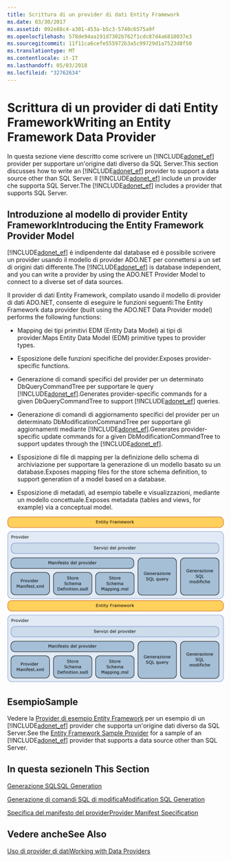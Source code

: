 ```yaml
---
title: Scrittura di un provider di dati Entity Framework
ms.date: 03/30/2017
ms.assetid: 092e88c4-a301-453a-b5c3-5740c6575a9f
ms.openlocfilehash: 578de94aa191d7302b762f1cdc87d4a6810037e3
ms.sourcegitcommit: 11f11ca6cefe555972b3a5c99729d1a7523d8f50
ms.translationtype: MT
ms.contentlocale: it-IT
ms.lasthandoff: 05/03/2018
ms.locfileid: "32762634"
---
```

# <a name="writing-an-entity-framework-data-provider"></a><span data-ttu-id="fb05d-102">Scrittura di un provider di dati Entity Framework</span><span class="sxs-lookup"><span data-stu-id="fb05d-102">Writing an Entity Framework Data Provider</span></span>
<span data-ttu-id="fb05d-103">In questa sezione viene descritto come scrivere un [!INCLUDE[adonet_ef](../../../../../includes/adonet-ef-md.md)] provider per supportare un'origine dati diverso da SQL Server.</span><span class="sxs-lookup"><span data-stu-id="fb05d-103">This section discusses how to write an [!INCLUDE[adonet_ef](../../../../../includes/adonet-ef-md.md)] provider to support a data source other than SQL Server.</span></span> <span data-ttu-id="fb05d-104">Il [!INCLUDE[adonet_ef](../../../../../includes/adonet-ef-md.md)] include un provider che supporta SQL Server.</span><span class="sxs-lookup"><span data-stu-id="fb05d-104">The [!INCLUDE[adonet_ef](../../../../../includes/adonet-ef-md.md)] includes a provider that supports SQL Server.</span></span>  
  
## <a name="introducing-the-entity-framework-provider-model"></a><span data-ttu-id="fb05d-105">Introduzione al modello di provider Entity Framework</span><span class="sxs-lookup"><span data-stu-id="fb05d-105">Introducing the Entity Framework Provider Model</span></span>  
 <span data-ttu-id="fb05d-106">[!INCLUDE[adonet_ef](../../../../../includes/adonet-ef-md.md)] è indipendente dal database ed è possibile scrivere un provider usando il modello di provider ADO.NET per connettersi a un set di origini dati differente.</span><span class="sxs-lookup"><span data-stu-id="fb05d-106">The [!INCLUDE[adonet_ef](../../../../../includes/adonet-ef-md.md)] is database independent, and you can write a provider by using the ADO.NET Provider Model to connect to a diverse set of data sources.</span></span>  
  
 <span data-ttu-id="fb05d-107">Il provider di dati Entity Framework, compilato usando il modello di provider di dati ADO.NET, consente di eseguire le funzioni seguenti:</span><span class="sxs-lookup"><span data-stu-id="fb05d-107">The Entity Framework data provider (built using the ADO.NET Data Provider model) performs the following functions:</span></span>  
  
-   <span data-ttu-id="fb05d-108">Mapping dei tipi primitivi EDM (Entity Data Model) ai tipi di provider.</span><span class="sxs-lookup"><span data-stu-id="fb05d-108">Maps Entity Data Model (EDM) primitive types to provider types.</span></span>  
  
-   <span data-ttu-id="fb05d-109">Esposizione delle funzioni specifiche del provider.</span><span class="sxs-lookup"><span data-stu-id="fb05d-109">Exposes provider-specific functions.</span></span>  
  
-   <span data-ttu-id="fb05d-110">Generazione di comandi specifici del provider per un determinato DbQueryCommandTree per supportare le query [!INCLUDE[adonet_ef](../../../../../includes/adonet-ef-md.md)].</span><span class="sxs-lookup"><span data-stu-id="fb05d-110">Generates provider-specific commands for a given DbQueryCommandTree to support [!INCLUDE[adonet_ef](../../../../../includes/adonet-ef-md.md)] queries.</span></span>  
  
-   <span data-ttu-id="fb05d-111">Generazione di comandi di aggiornamento specifici del provider per un determinato DbModificationCommandTree per supportare gli aggiornamenti mediante [!INCLUDE[adonet_ef](../../../../../includes/adonet-ef-md.md)].</span><span class="sxs-lookup"><span data-stu-id="fb05d-111">Generates provider-specific update commands for a given DbModificationCommandTree to support updates through the [!INCLUDE[adonet_ef](../../../../../includes/adonet-ef-md.md)].</span></span>  
  
-   <span data-ttu-id="fb05d-112">Esposizione di file di mapping per la definizione dello schema di archiviazione per supportare la generazione di un modello basato su un database.</span><span class="sxs-lookup"><span data-stu-id="fb05d-112">Exposes mapping files for the store schema definition, to support generation of a model based on a database.</span></span>  
  
-   <span data-ttu-id="fb05d-113">Esposizione di metadati, ad esempio tabelle e visualizzazioni, mediante un modello concettuale.</span><span class="sxs-lookup"><span data-stu-id="fb05d-113">Exposes metadata (tables and views, for example) via a conceptual model.</span></span>  
  
 <span data-ttu-id="fb05d-114">![b42a7a5c&#45;0ac0&#45;4911&#45;86be&#45;0460a78760ba](../../../../../docs/framework/data/adonet/ef/media/b42a7a5c-0ac0-4911-86be-0460a78760ba.gif "b42a7a5c-0ac0-4911-86be-0460a78760ba")</span><span class="sxs-lookup"><span data-stu-id="fb05d-114">![b42a7a5c&#45;0ac0&#45;4911&#45;86be&#45;0460a78760ba](../../../../../docs/framework/data/adonet/ef/media/b42a7a5c-0ac0-4911-86be-0460a78760ba.gif "b42a7a5c-0ac0-4911-86be-0460a78760ba")</span></span>  
  
## <a name="sample"></a><span data-ttu-id="fb05d-115">Esempio</span><span class="sxs-lookup"><span data-stu-id="fb05d-115">Sample</span></span>  
 <span data-ttu-id="fb05d-116">Vedere la [Provider di esempio Entity Framework](http://go.microsoft.com/fwlink/?LinkId=180616) per un esempio di un [!INCLUDE[adonet_ef](../../../../../includes/adonet-ef-md.md)] provider che supporta un'origine dati diverso da SQL Server.</span><span class="sxs-lookup"><span data-stu-id="fb05d-116">See the [Entity Framework Sample Provider](http://go.microsoft.com/fwlink/?LinkId=180616) for a sample of an [!INCLUDE[adonet_ef](../../../../../includes/adonet-ef-md.md)] provider that supports a data source other than SQL Server.</span></span>  
  
## <a name="in-this-section"></a><span data-ttu-id="fb05d-117">In questa sezione</span><span class="sxs-lookup"><span data-stu-id="fb05d-117">In This Section</span></span>  
 [<span data-ttu-id="fb05d-118">Generazione SQL</span><span class="sxs-lookup"><span data-stu-id="fb05d-118">SQL Generation</span></span>](../../../../../docs/framework/data/adonet/ef/sql-generation.md)  
  
 [<span data-ttu-id="fb05d-119">Generazione di comandi SQL di modifica</span><span class="sxs-lookup"><span data-stu-id="fb05d-119">Modification SQL Generation</span></span>](../../../../../docs/framework/data/adonet/ef/modification-sql-generation.md)  
  
 [<span data-ttu-id="fb05d-120">Specifica del manifesto del provider</span><span class="sxs-lookup"><span data-stu-id="fb05d-120">Provider Manifest Specification</span></span>](../../../../../docs/framework/data/adonet/ef/provider-manifest-specification.md)  
  
## <a name="see-also"></a><span data-ttu-id="fb05d-121">Vedere anche</span><span class="sxs-lookup"><span data-stu-id="fb05d-121">See Also</span></span>  
 [<span data-ttu-id="fb05d-122">Uso di provider di dati</span><span class="sxs-lookup"><span data-stu-id="fb05d-122">Working with Data Providers</span></span>](../../../../../docs/framework/data/adonet/ef/working-with-data-providers.md)
